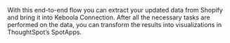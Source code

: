 With this end-to-end flow you can extract your updated data from Shopify and bring it into Keboola Connection. After all the necessary tasks are performed on the data, you can transform the results into visualizations in ThoughtSpot’s SpotApps.